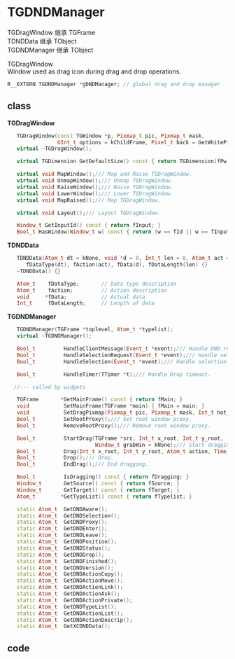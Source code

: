 <!-- TGDNDManager.md --- 
;; 
;; Description: 
;; Author: Hongyi Wu(吴鸿毅)
;; Email: wuhongyi@qq.com 
;; Created: 五 1月 27 21:54:09 2017 (+0800)
;; Last-Updated: 五 1月 27 22:12:57 2017 (+0800)
;;           By: Hongyi Wu(吴鸿毅)
;;     Update #: 1
;; URL: http://wuhongyi.cn -->

# TGDNDManager


TGDragWindow 继承 TGFrame  
TDNDData 继承 TObject  
TGDNDManager 继承 TObject


TGDragWindow  
Window used as drag icon during drag and drop operations.



```cpp
R__EXTERN TGDNDManager *gDNDManager; // global drag and drop manager
```


## class

**TGDragWindow**

```cpp
   TGDragWindow(const TGWindow *p, Pixmap_t pic, Pixmap_t mask,
                UInt_t options = kChildFrame, Pixel_t back = GetWhitePixel());
   virtual ~TGDragWindow();

   virtual TGDimension GetDefaultSize() const { return TGDimension(fPw, fPh); }

   virtual void MapWindow();/// Map and Raise TGDragWindow.
   virtual void UnmapWindow();/// Unmap TGDragWindow.
   virtual void RaiseWindow();/// Raise TGDragWindow.
   virtual void LowerWindow();/// Lower TGDragWindow.
   virtual void MapRaised();/// Map TGDragWindow.

   virtual void Layout();/// Layout TGDragWindow.

   Window_t GetInputId() const { return fInput; }
   Bool_t HasWindow(Window_t w) const { return (w == fId || w == fInput); }
```


**TDNDData**

```cpp
   TDNDData(Atom_t dt = kNone, void *d = 0, Int_t len = 0, Atom_t act = kNone) :
      fDataType(dt), fAction(act), fData(d), fDataLength(len) {}
   ~TDNDData() {}

   Atom_t    fDataType;       // Data type description
   Atom_t    fAction;         // Action description
   void     *fData;           // Actual data
   Int_t     fDataLength;     // Length of data
```


**TGDNDManager**

```cpp
   TGDNDManager(TGFrame *toplevel, Atom_t *typelist);
   virtual ~TGDNDManager();

   Bool_t         HandleClientMessage(Event_t *event);/// Handle DND related client messages.
   Bool_t         HandleSelectionRequest(Event_t *event);/// Handle selection request event.
   Bool_t         HandleSelection(Event_t *event);/// Handle selection event.

   Bool_t         HandleTimer(TTimer *t);/// Handle Drop timeout.

  //--- called by widgets

   TGFrame       *GetMainFrame() const { return fMain; }
   void           SetMainFrame(TGFrame *main) { fMain = main; }
   void           SetDragPixmap(Pixmap_t pic, Pixmap_t mask, Int_t hot_x, Int_t hot_y);/// Set drag window pixmaps and hotpoint.
   Bool_t         SetRootProxy();/// Set root window proxy.
   Bool_t         RemoveRootProxy();/// Remove root window proxy.

   Bool_t         StartDrag(TGFrame *src, Int_t x_root, Int_t y_root,
                            Window_t grabWin = kNone);/// Start dragging.
   Bool_t         Drag(Int_t x_root, Int_t y_root, Atom_t action, Time_t timestamp);/// Process drag event.
   Bool_t         Drop();/// Drop.
   Bool_t         EndDrag();/// End dragging.

   Bool_t         IsDragging() const { return fDragging; }
   Window_t       GetSource() const { return fSource; }
   Window_t       GetTarget() const { return fTarget; }
   Atom_t        *GetTypeList() const { return fTypelist; }

   static Atom_t  GetDNDAware();
   static Atom_t  GetDNDSelection();
   static Atom_t  GetDNDProxy();
   static Atom_t  GetDNDEnter();
   static Atom_t  GetDNDLeave();
   static Atom_t  GetDNDPosition();
   static Atom_t  GetDNDStatus();
   static Atom_t  GetDNDDrop();
   static Atom_t  GetDNDFinished();
   static Atom_t  GetDNDVersion();
   static Atom_t  GetDNDActionCopy();
   static Atom_t  GetDNDActionMove();
   static Atom_t  GetDNDActionLink();
   static Atom_t  GetDNDActionAsk();
   static Atom_t  GetDNDActionPrivate();
   static Atom_t  GetDNDTypeList();
   static Atom_t  GetDNDActionList();
   static Atom_t  GetDNDActionDescrip();
   static Atom_t  GetXCDNDData();
```



## code




<!-- TGDNDManager.md ends here -->
